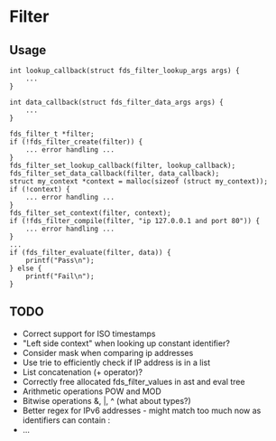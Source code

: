 # Filter

## Usage
```
int lookup_callback(struct fds_filter_lookup_args args) {
    ...
}

int data_callback(struct fds_filter_data_args args) {
    ...
}

fds_filter_t *filter;
if (!fds_filter_create(filter)) {
    ... error handling ...
}
fds_filter_set_lookup_callback(filter, lookup_callback);
fds_filter_set_data_callback(filter, data_callback);
struct my_context *context = malloc(sizeof (struct my_context));
if (!context) {
    ... error handling ...
}
fds_filter_set_context(filter, context);
if (!fds_filter_compile(filter, "ip 127.0.0.1 and port 80")) {
    ... error handling ...
}
...
if (fds_filter_evaluate(filter, data)) {
    printf("Pass\n");
} else {
    printf("Fail\n");
}
```

## TODO
- Correct support for ISO timestamps
- "Left side context" when looking up constant identifier?
- Consider mask when comparing ip addresses
- Use trie to efficiently check if IP address is in a list
- List concatenation (+ operator)?
- Correctly free allocated fds_filter_values in ast and eval tree
- Arithmetic operations POW and MOD
- Bitwise operations &, |, ^ (what about types?)
- Better regex for IPv6 addresses - might match too much now as identifiers can contain :
- ...